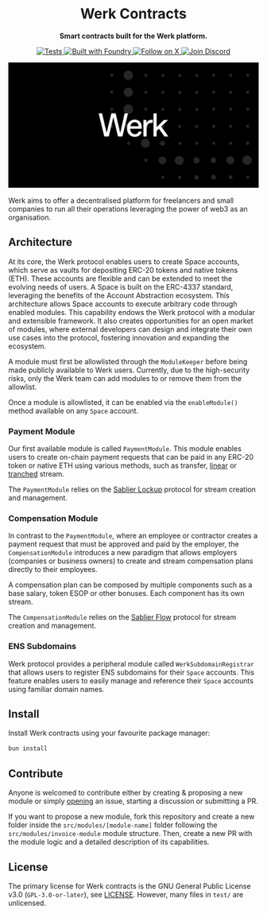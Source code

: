 <h1 align="center">Werk Contracts</h1>

<p align="center">
    <strong>Smart contracts built for the Werk platform.</strong>
</p>

<p align="center">
    <a href="https://github.com/xWerk/contracts/actions?query=workflow%3Atest">
        <img src="https://img.shields.io/github/actions/workflow/status/werk/contracts/test.yml?branch=main&label=Tests" alt="Tests">
    </a>
     <a href="https://getfoundry.sh/">
        <img src="https://img.shields.io/badge/Built%20with-Foundry-FFDB1C.svg" alt="Built with Foundry">
    </a>
    <a href="https://x.com/WerkSocial">
        <img src="https://img.shields.io/twitter/follow/WerkSocial?label=Follow" alt="Follow on X">
    </a>
    <a href="https://discord.com/invite/yTcSdN2uCN">
        <img src="https://dcbadge.limes.pink/api/server/yTcSdN2uCN?style=flat" alt="Join Discord">
    </a>
</p>

<p align="center">
    <a href="https://x.com/WerkSocial">
        <img src="docs/images/werk_banner.png" alt="Logo">
    </a>
</p>

Werk aims to offer a decentralised platform for freelancers and small companies to run all their operations leveraging
the power of web3 as an organisation.

## Architecture

At its core, the Werk protocol enables users to create Space accounts, which serve as vaults for depositing ERC-20
tokens and native tokens (ETH). These accounts are flexible and can be extended to meet the evolving needs of users. A
Space is built on the ERC-4337 standard, leveraging the benefits of the Account Abstraction ecosystem. This architecture
allows Space accounts to execute arbitrary code through enabled modules. This capability endows the Werk protocol with a
modular and extensible framework. It also creates opportunities for an open market of modules, where external developers
can design and integrate their own use cases into the protocol, fostering innovation and expanding the ecosystem.

A module must first be allowlisted through the `ModuleKeeper` before being made publicly available to Werk users.
Currently, due to the high-security risks, only the Werk team can add modules to or remove them from the allowlist.

Once a module is allowlisted, it can be enabled via the `enableModule()` method available on any `Space` account.

### Payment Module

Our first available module is called `PaymentModule`. This module enables users to create on-chain payment requests that
can be paid in any ERC-20 token or native ETH using various methods, such as transfer,
[linear](https://docs.sablier.com/concepts/protocol/stream-types#lockup-linear) or
[tranched](https://docs.sablier.com/concepts/protocol/stream-types#lockup-tranched) stream.

The `PaymentModule` relies on the [Sablier Lockup](https://docs.sablier.com/concepts/lockup/overview) protocol for
stream creation and management.

### Compensation Module

In contrast to the `PaymentModule`, where an employee or contractor creates a payment request that must be approved and
paid by the employer, the `CompensationModule` introduces a new paradigm that allows employers (companies or business
owners) to create and stream compensation plans directly to their employees.

A compensation plan can be composed by multiple components such as a base salary, token ESOP or other bonuses. Each
component has its own stream.

The `CompensationModule` relies on the [Sablier Flow](https://docs.sablier.com/concepts/flow/overview) protocol for
stream creation and management.

### ENS Subdomains

Werk protocol provides a peripheral module called `WerkSubdomainRegistrar` that allows users to register ENS subdomains
for their `Space` accounts. This feature enables users to easily manage and reference their `Space` accounts using
familiar domain names.

## Install

Install Werk contracts using your favourite package manager:

```bash
bun install
```

## Contribute

Anyone is welcomed to contribute either by creating & proposing a new module or simply
[opening](https://github.com/werk/contracts/issues/new) an issue, starting a discussion or submitting a PR.

If you want to propose a new module, fork this repository and create a new folder inside the `src/modules/[module-name]`
folder following the `src/modules/invoice-module` module structure. Then, create a new PR with the module logic and a
detailed description of its capabilities.

## License

The primary license for Werk contracts is the GNU General Public License v3.0 (`GPL-3.0-or-later`),
see [LICENSE](https://github.com/werk/contracts//blob/main/LICENSE). However, many files in `test/` are unlicensed.
